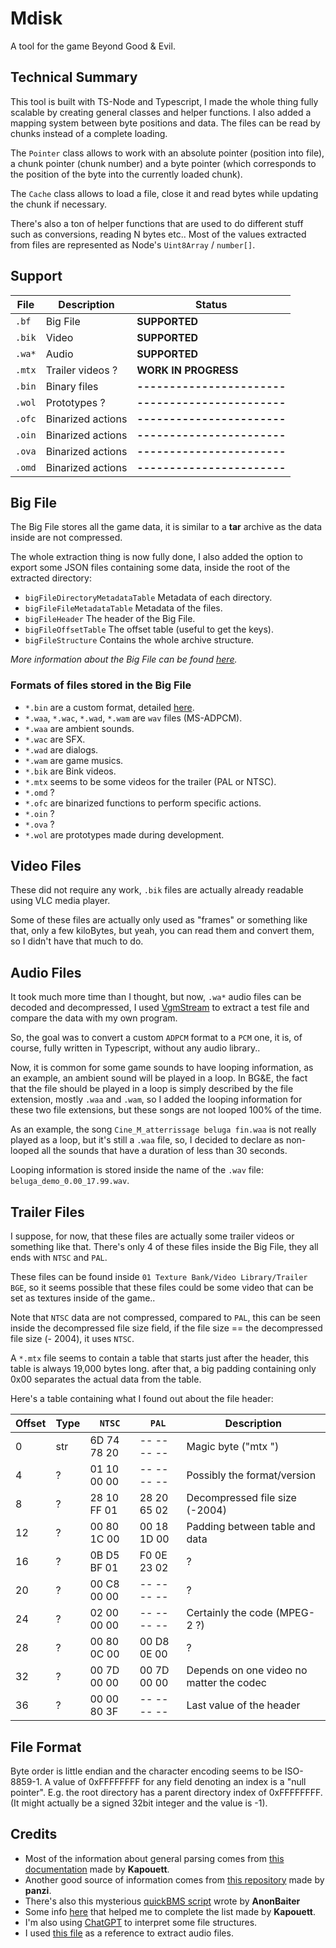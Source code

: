 # Mdisk
A tool for the game Beyond Good & Evil.


Technical Summary
-----------------
This tool is built with TS-Node and Typescript, I made the whole thing fully scalable by creating
general classes and helper functions. I also added a mapping system between byte positions
and data. The files can be read by chunks instead of a complete loading.

The `Pointer` class allows to work with an absolute pointer (position into file),
a chunk pointer (chunk number) and a byte pointer (which corresponds to the position
of the byte into the currently loaded chunk).

The `Cache` class allows to load a file, close it and read bytes while updating the chunk if necessary.

There's also a ton of helper functions that are used to do different stuff such as conversions,
reading N bytes etc.. Most of the values extracted from files are represented as Node's `Uint8Array` / `number[]`.


Support
-------

| File    | Description       | Status                      |
|---------|-------------------|-----------------------------|
| `.bf`   | Big File          | **SUPPORTED**               |
| `.bik`  | Video             | **SUPPORTED**               |
| `.wa*`  | Audio             | **SUPPORTED**               |
| `.mtx`  | Trailer videos ?  | **WORK IN PROGRESS**        |
| `.bin`  | Binary files      | **-----------------------** |
| `.wol`  | Prototypes ?      | **-----------------------** |
| `.ofc`  | Binarized actions | **-----------------------** |
| `.oin`  | Binarized actions | **-----------------------** |
| `.ova`  | Binarized actions | **-----------------------** |
| `.omd`  | Binarized actions | **-----------------------** |


Big File
--------
The Big File stores all the game data, it is similar to a **tar** archive as the data inside are
not compressed.

The whole extraction thing is now fully done, I also added the option to export some JSON
files containing some data, inside the root of the extracted directory:

- `bigFileDirectoryMetadataTable` Metadata of each directory.
- `bigFileFileMetadataTable` Metadata of the files.
- `bigFileHeader` The header of the Big File.
- `bigFileOffsetTable` The offset table (useful to get the keys).
- `bigFileStructure` Contains the whole archive structure.

*More information about the Big File can be found [here](https://gitlab.com/Kapouett/bge-formats-doc/-/blob/master/BigFile.md).*

### Formats of files stored in the Big File

- `*.bin` are a custom format, detailed [here](https://gitlab.com/Kapouett/bge-formats-doc/-/blob/master/Bin.md).
- `*.waa`, `*.wac`, `*.wad`, `*.wam` are `wav` files (MS-ADPCM).
- `*.waa` are ambient sounds.
- `*.wac` are SFX.
- `*.wad` are dialogs.
- `*.wam` are game musics.
- `*.bik` are Bink videos.
- `*.mtx` seems to be some videos for the trailer (PAL or NTSC).
- `*.omd` ?
- `*.ofc` are binarized functions to perform specific actions.
- `*.oin` ?
- `*.ova` ?
- `*.wol` are prototypes made during development.


Video Files
-----------
These did not require any work, `.bik` files are actually already readable using VLC media player.

Some of these files are actually only used as "frames" or something like that, only a few kiloBytes,
but yeah, you can read them and convert them, so I didn't have that much to do.


Audio Files
-----------
It took much more time than I thought, but now, `.wa*` audio files can be decoded and decompressed,
I used [VgmStream](https://github.com/vgmstream/vgmstream) to extract a test file and compare the data with my own program.

So, the goal was to convert a custom `ADPCM` format to a `PCM` one, it is, of course, fully written in Typescript, without any audio library..

Now, it is common for some game sounds to have looping information, as an example, an ambient sound
will be played in a loop. In BG&E, the fact that the file should be played in a loop is simply described
by the file extension, mostly `.waa` and `.wam`, so I added the looping information for these two file extensions,
but these songs are not looped 100% of the time.

As an example, the song `Cine_M_atterrissage beluga fin.waa` is not really played as a loop, but it's still a `.waa` file,
so, I decided to declare as non-looped all the sounds that have a duration of less than 30 seconds.

Looping information is stored inside the name of the `.wav` file: `beluga_demo_0.00_17.99.wav`.


Trailer Files
-------------
I suppose, for now, that these files are actually some trailer videos or something like that.
There's only 4 of these files inside the Big File, they all ends with `NTSC` and `PAL`.

These files can be found inside `01 Texture Bank/Video Library/Trailer BGE`,
so it seems possible that these files could be some video that can be set as textures inside of the game..

Note that `NTSC` data are not compressed, compared to `PAL`, this can be seen inside the
decompressed file size field, if the file size == the decompressed file size (- 2004), it uses `NTSC`.

A `*.mtx` file seems to contain a table that starts just after the header,
this table is always 19,000 bytes long.
after that, a big padding containing only 0x00 separates the actual data from the table.

Here's a table containing what I found out about the file header:

| Offset | Type | `NTSC`      | `PAL`       | Description                              |
|--------|------|-------------|-------------|------------------------------------------|
| 0      | str  | 6D 74 78 20 | -- -- -- -- | Magic byte ("mtx ")                      |
| 4      | ?    | 01 10 00 00 | -- -- -- -- | Possibly the format/version              |
| 8      | ?    | 28 10 FF 01 | 28 20 65 02 | Decompressed file size (-2004)           |
| 12     | ?    | 00 80 1C 00 | 00 18 1D 00 | Padding between table and data           |
| 16     | ?    | 0B D5 BF 01 | F0 0E 23 02 | ?                                        |
| 20     | ?    | 00 C8 00 00 | -- -- -- -- | ?                                        |
| 24     | ?    | 02 00 00 00 | -- -- -- -- | Certainly the code (MPEG-2 ?)            |
| 28     | ?    | 00 80 0C 00 | 00 D8 0E 00 | ?                                        |
| 32     | ?    | 00 7D 00 00 | 00 7D 00 00 | Depends on one video no matter the codec |
| 36     | ?    | 00 00 80 3F | -- -- -- -- | Last value of the header                 |


File Format
-----------
Byte order is little endian and the character encoding seems to be ISO-8859-1.
A value of 0xFFFFFFFF for any field denoting an index is a "null pointer". E.g.
the root directory has a parent directory index of 0xFFFFFFFF. (It might actually
be a signed 32bit integer and the value is -1).


Credits
-------
* Most of the information about general parsing comes from [this documentation](https://gitlab.com/Kapouett/bge-formats-doc) made by **Kapouett**.
* Another good source of information comes from [this repository](https://github.com/panzi/bgebf) made by **panzi**.
* There's also this mysterious [quickBMS script](https://zenhax.com/viewtopic.php?t=2478&start=80) wrote by **AnonBaiter**
* Some info [here](https://raymanpc.com/forum/viewtopic.php?t=74804) that helped me to complete the list made by **Kapouett**.
* I'm also using [ChatGPT](https://chat.openai.com/chat) to interpret some file structures.
* I used [this file](https://github.com/vgmstream/vgmstream/blob/master/src/meta/ubi_jade.c) as a reference to extract audio files.
